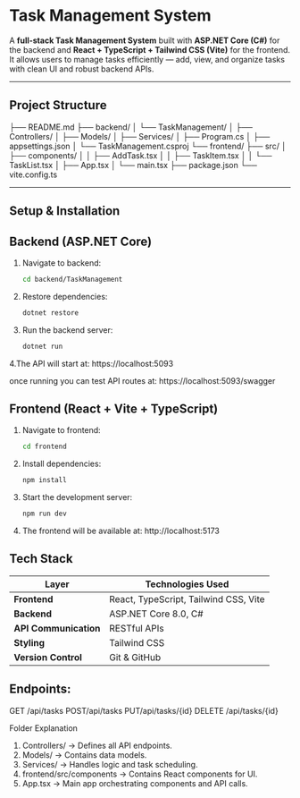 # Task Management System

A **full-stack Task Management System** built with **ASP.NET Core (C#)** for the backend and **React + TypeScript + Tailwind CSS (Vite)** for the frontend.  
It allows users to manage tasks efficiently — add, view, and organize tasks with clean UI and robust backend APIs.

---

##  Project Structure

├── README.md
├── backend/
│ └── TaskManagement/
│ ├── Controllers/
│ ├── Models/
│ ├── Services/
│ ├── Program.cs
│ ├── appsettings.json
│ └── TaskManagement.csproj
└── frontend/
├── src/
│ ├── components/
│ │ ├── AddTask.tsx
│ │ ├── TaskItem.tsx
│ │ └── TaskList.tsx
│ ├── App.tsx
│ └── main.tsx
├── package.json
└── vite.config.ts

---

## Setup & Installation

## Backend (ASP.NET Core)

1. Navigate to backend:
   ```bash
   cd backend/TaskManagement

2. Restore dependencies:
    ```bash
    dotnet restore

3. Run the backend server:
    ```bash
    dotnet run
4.The API will start at:
  https://localhost:5093

once running you can test API routes at:
   https://localhost:5093/swagger

## Frontend (React + Vite + TypeScript)
1. Navigate to frontend:
     ```bash 
     cd frontend
2. Install dependencies:
     ```bash
     npm install
3. Start the development server:
    ```bash
    npm run dev
4. The frontend will be available at:
   http://localhost:5173

## Tech Stack
| Layer                 | Technologies Used                     |
| --------------------- | ------------------------------------- |
| **Frontend**          | React, TypeScript, Tailwind CSS, Vite |
| **Backend**           | ASP.NET Core 8.0, C#                  |
| **API Communication** | RESTful APIs                          |
| **Styling**           | Tailwind CSS                          |
| **Version Control**   | Git & GitHub                          |

## Endpoints:
GET /api/tasks
POST/api/tasks
PUT/api/tasks/{id}
DELETE /api/tasks/{id}

Folder Explanation 
1. Controllers/ → Defines all API endpoints.
2. Models/ → Contains data models.
3. Services/ → Handles logic and task scheduling.
4. frontend/src/components → Contains React components for UI.
5. App.tsx → Main app orchestrating components and API calls.




